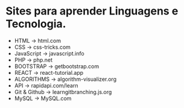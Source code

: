 # Sites para aprender Linguagens e Tecnologia.

  * HTML -> html.com<br>
  * CSS -> css-tricks.com<br>
  * JavaScript -> javascript.info <br>
  * PHP -> php.net <br>
  * BOOTSTRAP -> getbootstrap.com<br>
  * REACT -> react-tutorial.app <br>
  * ALGORITHMS -> algorithm-visualizer.org <br>
  * API -> rapidapi.com/learn<br>
  * Git & Github -> learngitbranching.js.org <br>
  * MySQL -> MySQL.com<br>